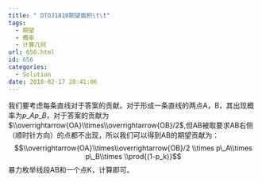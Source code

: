 ```yaml
---
title: " DTOJ1810期望面积\t\t"
tags:
  - 期望
  - 概率
  - 计算几何
url: 656.html
id: 656
categories:
  - Solution
date: 2018-02-17 20:41:06
---
```


我们要考虑每条直线对于答案的贡献。对于形成一条直线的两点A，B，其出现概率为$p\_Ap\_B$，对于答案的贡献为$\\overrightarrow{OA}\\times\\overrightarrow{OB}/2$,但AB被取要求AB右侧（顺时针方向）的点都不出现，所以我们可以得到AB的期望贡献为： $$\\overrightarrow{OA}\\times\\overrightarrow{OB}/2 \\times p\_A\\times p\_B\\times \\prod{(1-p_k)}$$ 暴力枚举线段AB和一个点K，计算即可。